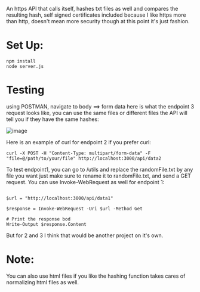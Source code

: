 
An https API that calls itself, hashes txt files as well and compares the resulting hash, self signed certificates included because I like https more than http, doesn't mean more security though at this point it's just fashion.

# Set Up:

```
npm install
node server.js
```

# Testing

using POSTMAN, navigate to body ==> form data here is what the endpoint 3 request looks like, you can use the same files or different files the API will tell you if they have the same hashes:


![image](https://github.com/Ahmedouu/autoAPI/assets/33392644/bd12d896-42bf-46b5-987f-76ece2323600)

Here is an example of curl for endpoint 2 if you prefer curl:
```
curl -X POST -H "Content-Type: multipart/form-data" -F "file=@/path/to/your/file" http://localhost:3000/api/data2

```

To test endpoint1, you can go to /utils and replace the randomFile.txt by any file you want just make sure to rename it to randomFile.txt, and send a GET request.
You can use Invoke-WebRequest as well for endpoint 1:
```

$url = "http://localhost:3000/api/data1"

$response = Invoke-WebRequest -Uri $url -Method Get

# Print the response bod
Write-Output $response.Content
```
But for 2 and 3 I think that would be another project on it's own.

# Note:

You can also use html files if you like the hashing function takes cares of normalizing html files as well.
